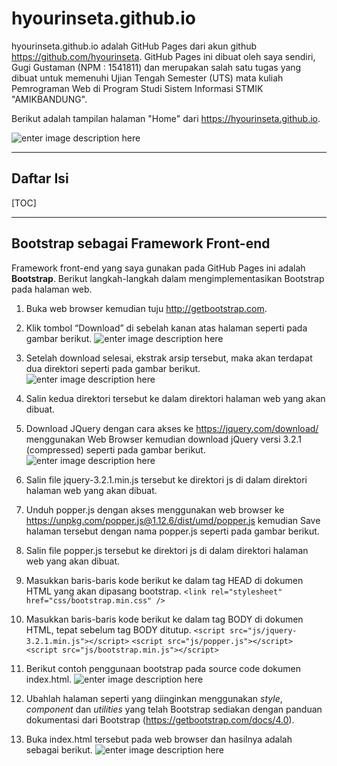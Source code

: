 # hyourinseta.github.io

hyourinseta.github.io adalah GitHub Pages dari akun github https://github.com/hyourinseta. GitHub Pages ini dibuat oleh saya sendiri, Gugi Gustaman (NPM : 1541811) dan merupakan salah satu tugas yang dibuat untuk memenuhi Ujian Tengah Semester (UTS) mata kuliah Pemrograman Web di Program Studi Sistem Informasi STMIK "AMIKBANDUNG".

Berikut adalah tampilan halaman "Home" dari https://hyourinseta.github.io.

![enter image description here](https://www.dropbox.com/s/l2hp8ppg20wm57z/Home.png?raw=1)


----------


## Daftar Isi

[TOC]

----------

## Bootstrap sebagai Framework Front-end


Framework front-end yang saya gunakan pada GitHub Pages ini adalah **Bootstrap**. Berikut langkah-langkah dalam mengimplementasikan Bootstrap pada halaman web.

1. Buka web browser kemudian tuju http://getbootstrap.com.
2. Klik tombol “Download” di sebelah kanan atas halaman seperti pada gambar berikut.
![enter image description here](https://www.dropbox.com/s/js0bhamyrnn4x47/1.png?raw=1)

3. Setelah download selesai, ekstrak arsip tersebut, maka akan terdapat dua direktori seperti pada gambar berikut.
![enter image description here](https://www.dropbox.com/s/rhsv9d60ye5lcdc/2.png?raw=1)

4. Salin kedua direktori tersebut ke dalam direktori halaman web yang akan dibuat.
5. Download JQuery dengan cara akses ke https://jquery.com/download/ menggunakan Web Browser kemudian download jQuery versi 3.2.1 (compressed) seperti pada gambar berikut.
![enter image description here](https://www.dropbox.com/s/rgniqclmpcbfbce/3.png?raw=1)

6. Salin file jquery-3.2.1.min.js tersebut ke direktori js di dalam direktori halaman web yang akan dibuat.
7. Unduh popper.js dengan akses menggunakan web browser ke https://unpkg.com/popper.js@1.12.6/dist/umd/popper.js kemudian Save halaman tersebut dengan nama popper.js seperti pada gambar berikut.
8. Salin file popper.js tersebut ke direktori js di dalam direktori halaman web yang akan dibuat.
9. Masukkan baris-baris kode berikut ke dalam tag HEAD di dokumen HTML yang akan dipasang bootstrap.
`<link rel="stylesheet" href="css/bootstrap.min.css" />`

10. Masukkan baris-baris kode berikut ke dalam tag BODY di dokumen HTML, tepat sebelum tag BODY ditutup.
    `<script src="js/jquery-3.2.1.min.js"></script>`
    `<script src="js/popper.js"></script>`
    `<script src="js/bootstrap.min.js"></script>`
    
11. Berikut contoh penggunaan bootstrap pada source code dokumen index.html.
![enter image description here](https://www.dropbox.com/s/klq10qfx71qs6ao/7.png?raw=1)
12. Ubahlah halaman seperti yang diinginkan menggunakan *style*, *component* dan *utilities* yang telah Bootstrap sediakan dengan panduan dokumentasi dari Bootstrap (https://getbootstrap.com/docs/4.0).
13. Buka index.html tersebut pada web browser dan hasilnya adalah sebagai berikut.
![enter image description here](https://www.dropbox.com/s/l2hp8ppg20wm57z/Home.png?raw=1)
